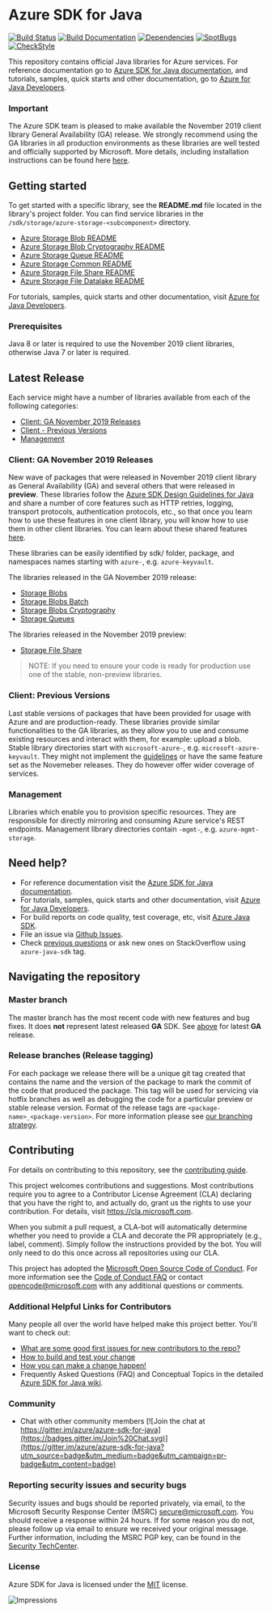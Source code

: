 # Azure SDK for Java

[![Build Status](https://dev.azure.com/azure-sdk/public/_apis/build/status/17?branchName=master)](https://dev.azure.com/azure-sdk/public/_build/latest?definitionId=17) [![Build Documentation](https://img.shields.io/badge/documentation-published-blue.svg)](https://azuresdkartifacts.blob.core.windows.net/azure-sdk-for-java/index.html) [![Dependencies](https://img.shields.io/badge/dependencies-analyzed-blue.svg)](https://azuresdkartifacts.blob.core.windows.net/azure-sdk-for-java/staging/dependencies.html) [![SpotBugs](https://img.shields.io/badge/SpotBugs-Clean-success.svg)](https://azuresdkartifacts.blob.core.windows.net/azure-sdk-for-java/staging/spotbugsXml.html) [![CheckStyle](https://img.shields.io/badge/CheckStyle-Clean-success.svg)](https://azuresdkartifacts.blob.core.windows.net/azure-sdk-for-java/staging/checkstyle-aggregate.html)

This repository contains official Java libraries for Azure services. For reference documentation go to [Azure SDK for Java documentation](https://azure.github.io/azure-sdk-for-java/storage.html), and tutorials, samples, quick starts and other documentation, go to [Azure for Java Developers](https://docs.microsoft.com/java/azure/).

### Important 
The Azure SDK team is pleased to make available the November 2019 client library General Availability (GA) release. We strongly recommend using the GA libraries in all production environments as these libraries are well tested and officially supported by Microsoft. More details, including installation instructions can be found here [here](https://azure.github.io/azure-sdk/releases/2019-11/java.html).

## Getting started

To get started with a specific library, see the **README.md** file located in the library's project folder. You can find service libraries in the `/sdk/storage/azure-storage-<subcomponent>` directory.
- [Azure Storage Blob README](azure-storage-blob/README.md)
- [Azure Storage Blob Cryptography README](azure-storage-blob-cryptography/README.md)
- [Azure Storage Queue README](azure-storage-queue/README.md)
- [Azure Storage Common README](azure-storage-common/README.md)
- [Azure Storage File Share README](azure-storage-file-share/README.md)
- [Azure Storage File Datalake README](azure-storage-file-datalake/README.md)

For tutorials, samples, quick starts and other documentation, visit [Azure for Java Developers](https://docs.microsoft.com/java/azure/).

### Prerequisites
Java 8 or later is required to use the November 2019 client libraries, otherwise Java 7 or later is required.

## Latest Release
Each service might have a number of libraries available from each of the following categories:

- [Client: GA November 2019 Releases](#Client-GA-November-2019-Releases)
- [Client - Previous Versions](#Client-Previous-Versions)
- [Management](#Management)

### Client: GA November 2019 Releases
New wave of packages that were released in November 2019 client library as General Availability (GA) and several others that were released in **preview**. These libraries follow the [Azure SDK Design Guidelines for Java](https://azure.github.io/azure-sdk/java/guidelines/) and share a number of core features such as HTTP retries, logging, transport protocols, authentication protocols, etc., so that once you learn how to use these features in one client library, you will know how to use them in other client libraries. You can learn about these shared features [here](sdk/core/README.md). 

These libraries can be easily identified by sdk/ folder, package, and namespaces names starting with `azure-`, e.g. `azure-keyvault`.

The libraries released in the GA November 2019 release:
- [Storage Blobs](https://github.com/Azure/azure-sdk-for-java/blob/azure-storage-blob_12.0.0/sdk/storage/azure-storage-blob/README.md)
- [Storage Blobs Batch](https://github.com/Azure/azure-sdk-for-java/blob/azure-storage-blob_12.0.0/sdk/storage/azure-storage-blob-batch/README.md)
- [Storage Blobs Cryptography](https://github.com/Azure/azure-sdk-for-java/blob/azure-storage-blob_12.0.0/sdk/storage/azure-storage-blob-cryptography/README.md)
- [Storage Queues](https://github.com/Azure/azure-sdk-for-java/blob/azure-storage-blob_12.0.0/sdk/storage/azure-storage-queue/README.md)

The libraries released in the November 2019 preview:
- [Storage File Share](https://github.com/Azure/azure-sdk-for-java/blob/azure-storage-file-share_12.0.0-preview.5/sdk/storage/azure-storage-file-share/README.md)

> NOTE: If you need to ensure your code is ready for production use one of the stable, non-preview libraries.

### Client: Previous Versions
Last stable versions of packages that have been provided for usage with Azure and are production-ready. These libraries provide similar functionalities to the GA libraries, as they allow you to use and consume existing resources and interact with them, for example: upload a blob. Stable library directories start with `microsoft-azure-`, e.g. `microsoft-azure-keyvault`. They might not implement the [guidelines](https://azure.github.io/azure-sdk/java_introduction.html) or have the same feature set as the Novemeber releases. They do however offer wider coverage of services. 

### Management
Libraries which enable you to provision specific resources. They are responsible for directly mirroring and consuming Azure service's REST endpoints. Management library directories contain `-mgmt-`, e.g. `azure-mgmt-storage`.

## Need help?
* For reference documentation visit the [Azure SDK for Java documentation](http://aka.ms/java-docs).
* For tutorials, samples, quick starts and other documentation, visit [Azure for Java Developers](https://docs.microsoft.com/java/azure/).
* For build reports on code quality, test coverage, etc, visit [Azure Java SDK](https://azuresdkartifacts.blob.core.windows.net/azure-sdk-for-java/index.html).
* File an issue via [Github Issues](https://github.com/Azure/azure-sdk-for-java/issues/new/choose).
* Check [previous questions](https://stackoverflow.com/questions/tagged/azure-java-sdk) or ask new ones on StackOverflow using `azure-java-sdk` tag.

## Navigating the repository
### Master branch
The master branch has the most recent code with new features and bug fixes. It does **not** represent latest released **GA** SDK. See [above](#Client-GA-November-2019-Releases) for latest **GA** release.<br/>

### Release branches (Release tagging)
For each package we release there will be a unique git tag created that contains the name and the version of the package to mark the commit of the code that produced the package. This tag will be used for servicing via hotfix branches as well as debugging the code for a particular preview or stable release version.
Format of the release tags are `<package-name>_<package-version>`. For more information please see [our branching strategy](https://github.com/Azure/azure-sdk/blob/master/docs/policies/repobranching.md#release-tagging).

## Contributing
For details on contributing to this repository, see the [contributing guide](CONTRIBUTING.md).

This project welcomes contributions and suggestions. Most contributions require you to agree to a Contributor License Agreement (CLA) declaring that you have the right to, and actually do, grant us the rights to use your contribution. For details, visit
https://cla.microsoft.com.

When you submit a pull request, a CLA-bot will automatically determine whether you need to provide a CLA and decorate the PR appropriately (e.g., label, comment). Simply follow the instructions provided by the bot. You will only need to do this once across all repositories using our CLA.

This project has adopted the [Microsoft Open Source Code of Conduct](https://opensource.microsoft.com/codeofconduct/). For more information see the [Code of Conduct FAQ](https://opensource.microsoft.com/codeofconduct/faq/) or contact [opencode@microsoft.com](mailto:opencode@microsoft.com) with any additional questions or comments.


### Additional Helpful Links for Contributors  
Many people all over the world have helped make this project better.  You'll want to check out:

* [What are some good first issues for new contributors to the repo?](https://github.com/azure/azure-sdk-for-java/issues?utf8=%E2%9C%93&q=is:open+is:issue+label:%22up+for+grabs%22+label:%22Storage%22)
* [How to build and test your change](CONTRIBUTING.md#developer-guide)
* [How you can make a change happen!](CONTRIBUTING.md#pull-requests)
* Frequently Asked Questions (FAQ) and Conceptual Topics in the detailed [Azure SDK for Java wiki](https://github.com/azure/azure-sdk-for-java/wiki).

### Community

* Chat with other community members [![Join the chat at https://gitter.im/azure/azure-sdk-for-java](https://badges.gitter.im/Join%20Chat.svg)](https://gitter.im/azure/azure-sdk-for-java?utm_source=badge&utm_medium=badge&utm_campaign=pr-badge&utm_content=badge)

### Reporting security issues and security bugs

Security issues and bugs should be reported privately, via email, to the Microsoft Security Response Center (MSRC) <secure@microsoft.com>. You should receive a response within 24 hours. If for some reason you do not, please follow up via email to ensure we received your original message. Further information, including the MSRC PGP key, can be found in the [Security TechCenter](https://www.microsoft.com/msrc/faqs-report-an-issue).

### License

Azure SDK for Java is licensed under the [MIT](../../LICENSE.txt) license.

![Impressions](https://azure-sdk-impressions.azurewebsites.net/api/impressions/azure-sdk-for-java%2Fsdk%2Fstorage%2FREADME.png)
